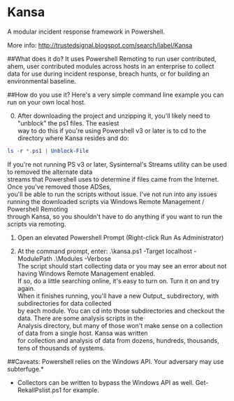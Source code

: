 Kansa
=====

A modular incident response framework in Powershell.

More info:
http://trustedsignal.blogspot.com/search/label/Kansa

##What does it do? 
It uses Powershell Remoting to run user contributed, ahem, user contributed modules across
hosts in an enterprise to collect data for use during incident response, breach hunts, or for building an
environmental baseline.

##How do you use it?
Here's a very simple command line example you can run on your own local host.  
  
0.  After downloading the project and unzipping it, you'll likely need to "unblock" the ps1 files. The easiest  
way to do this if you're using Powershell v3 or later is to cd to the directory where Kansa resides and do:  
```Powershell
ls -r *.ps1 | Unblock-File
```
If you're not running PS v3 or later, Sysinternal's Streams utility can be used to removed the alternate data  
streams that Powershell uses to determine if files came from the Internet. Once you've removed those ADSes,  
you'll be able to run the scripts without issue.
I've not run into any issues running the downloaded scripts via Windows Remote Management / Powershell Remoting  
through Kansa, so you shouldn't have to do anything if you want to run the scripts via remoting.  
  
1.  Open an elevated Powershell Prompt (Right-click Run As Administrator)  
  
2.  At the command prompt, enter: .\kansa.ps1 -Target localhost -ModulePath .\Modules -Verbose  
The script should start collecting data or you may see an error about not having Windows Remote Management enabled.  
If so, do a little searching online, it's easy to turn on. Turn it on and try again.  
When it finishes running, you'll have a new Output_<timestamp> subdirectory, with subdirectories for data collected  
by each module. You can cd into those subdirectories and checkout the data. There are some analysis scripts in the  
Analysis directory, but many of those won't make sense on a collection of data from a single host. Kansa was written  
for collection and analysis of data from dozens, hundreds, thousands, tens of thousands of systems.  

##Caveats:
Powershell relies on the Windows API. Your adversary may use subterfuge.*

* Collectors can be written to bypass the Windows API as well. Get-RekallPslist.ps1 for example.
